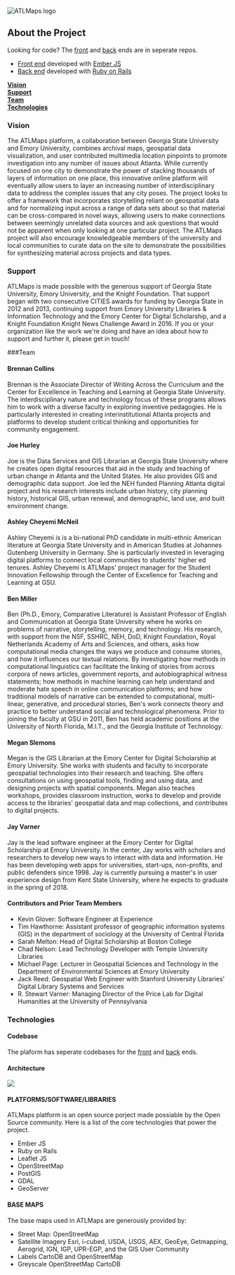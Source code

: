 ![ATLMaps logo](https://s3.amazonaws.com/atlmaps-prod/logo.png)

## About the Project
Looking for code? The [front](https://github.com/ecds/ATLMaps-Client) and [back](https://github.com/ecds/ATLMaps-Server) ends are in seperate repos.

- [Front end](https://github.com/ecds/ATLMaps-Client) developed with [Ember JS](https://emberjs.com)
- [Back end](https://github.com/ecds/ATLMaps-Server) developed with [Ruby on Rails](http://rubyonrails.org/)

**[Vision](#vision)**<br>
**[Support](#support)**<br>
**[Team](#team)**<br>
**[Technologies](#technologies)**

### Vision
The ATLMaps platform, a collaboration between Georgia State University and Emory University, combines archival maps, geospatial data visualization, and user contributed multimedia location pinpoints to promote investigation into any number of issues about Atlanta. While currently focused on one city to demonstrate the power of stacking thousands of layers of information on one place, this innovative online platform will eventually allow users to layer an increasing number of interdisciplinary data to address the complex issues that any city poses. The project looks to offer a framework that incorporates storytelling reliant on geospatial data and for normalizing input across a range of data sets about so that material can be cross-compared in novel ways, allowing users to make connections between seemingly unrelated data sources and ask questions that would not be apparent when only looking at one particular project. The ATLMaps project will also encourage knowledgeable members of the university and local communities to curate data on the site to demonstrate the possibilities for synthesizing material across projects and data types.

### Support
ATLMaps is made possible with the generous support of Georgia State University, Emory University, and the Knight Foundation. That support began with two consecutive CITIES awards for funding by Georgia State in 2012 and 2013, continuing support from Emory University Libraries & Information Technology and the Emory Center for Digital Scholarship, and a Knight Foundation Knight News Challenge Award in 2016. If you or your organization like the work we're doing and have an idea about how to support and further it, please get in touch!

###Team

#### Brennan Collins
Brennan is the Associate Director of Writing Across the Curriculum and the Center for Excellence in Teaching and Learning at Georgia State University. The interdisciplinary nature and technology focus of these programs allows him to work with a diverse faculty in exploring inventive pedagogies. He is particularly interested in creating interinstitutional Atlanta projects and platforms to develop student critical thinking and opportunities for community engagement.

#### Joe Hurley
Joe is the Data Services and GIS Librarian at Georgia State University where he creates open digital resources that aid in the study and teaching of urban change in Atlanta and the United States. He also provides GIS and demographic data support. Joe led the NEH funded Planning Atlanta digital project and his research interests include urban history, city planning history, historical GIS, urban renewal, and demographic, land use, and built environment change. 

#### Ashley Cheyemi McNeil
Ashley Cheyemi is is a bi-national PhD candidate in multi-ethnic American literature at Georgia State University and in American Studies at Johannes Gutenberg University in Germany. She is particularly invested in leveraging digital platforms to connect local communities to students' higher ed tenures. Ashley Cheyemi is ATLMaps' project manager for the Student Innovation Fellowship through the Center of Excellence for Teaching and Learning at GSU.

#### Ben Miller
Ben (Ph.D., Emory, Comparative Literature) is Assistant Professor of English and Communication at Georgia State University where he works on problems of narrative, storytelling, memory, and technology.  His research, with support from the NSF, SSHRC, NEH, DoD, Knight Foundation, Royal Netherlands Academy of Arts and Sciences, and others, asks how computational media changes the ways we produce and consume stories, and how it influences our textual relations.  By investigating how methods in computational linguistics can facilitate the linking of stories from across corpora of news articles, government reports, and autobiographical witness statements; how methods in machine learning can help understand and moderate hate speech in online communication platforms; and how traditional models of narrative can be extended to computational, multi-linear, generative, and procedural stories, Ben's work connects theory and practice to better understand social and technological phenomena.  Prior to joining the faculty at GSU in 2011, Ben has held academic positions at the University of North Florida, M.I.T., and the Georgia Institute of Technology. 

#### Megan Slemons
Megan is the GIS Librarian at the Emory Center for Digital Scholarship at Emory University. She works with students and faculty to incorporate geospatial technologies into their research and teaching. She offers consultations on using geospatial tools, finding and using data, and designing projects with spatial components. Megan also teaches workshops, provides classroom instruction, works to develop and provide access to the libraries' geospatial data and map collections, and contributes to digital projects.

#### Jay Varner
Jay is the lead software engineer at the Emory Center for Digital Scholarship at Emory University. In the center, Jay works with scholars and researchers to develop new ways to interact with data and information. He has been developing web apps for universities, start-ups, non-profits, and public defenders since 1998. Jay is currently pursuing a master's in user experience design from Kent State University, where he expects to graduate in the spring of 2018.

#### Contributors and Prior Team Members

- Kevin Glover: Software Engineer at Experience
- Tim Hawthorne: Assistant professor of geographic information systems (GIS) in the department of sociology at the University of Central Florida
- Sarah Melton: Head of Digital Scholarship at Boston College
- Chad Nelson: Lead Technology Developer with Temple University Libraries
- Michael Page: Lecturer in Geospatial Sciences and Technology in the Department of Environmental Sciences at Emory University
- Jack Reed: Geospatial Web Engineer with Stanford University Libraries' Digital Library Systems and Services
- R. Stewart Varner: Managing Director of the Price Lab for Digital Humanities at the University of Pennsylvania

### Technologies
#### Codebase
The plaform has seperate codebases for the [front](https://github.com/ecds/ATLMaps-Client) and [back](https://github.com/ecds/ATLMaps-Server) ends.

#### Architecture
![](https://s3.amazonaws.com/atlmaps-prod/ATLMapsDiagram.png)
#### PLATFORMS/SOFTWARE/LIBRARIES
ATLMaps platform is an open source porject made possiable by the Open Source community. Here is a list of the core technologies that power the project.

- Ember JS
- Ruby on Rails
- Leaflet JS
- OpenStreetMap
- PostGIS
- GDAL
- GeoServer

#### BASE MAPS
The base maps used in ATLMaps are generously provided by:

- Street Map: OpenStreetMap
- Satellite Imagery Esri, i-cubed, USDA, USGS, AEX, GeoEye, Getmapping, Aerogrid, IGN, IGP, UPR-EGP, and the GIS User Community
- Labels CartoDB and OpenStreetMap
- Greyscale OpenStreetMap CartoDB
